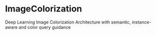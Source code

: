 # ImageColorization
Deep Learning Image Colorization Architecture with semantic, instance-aware and color query guidance
